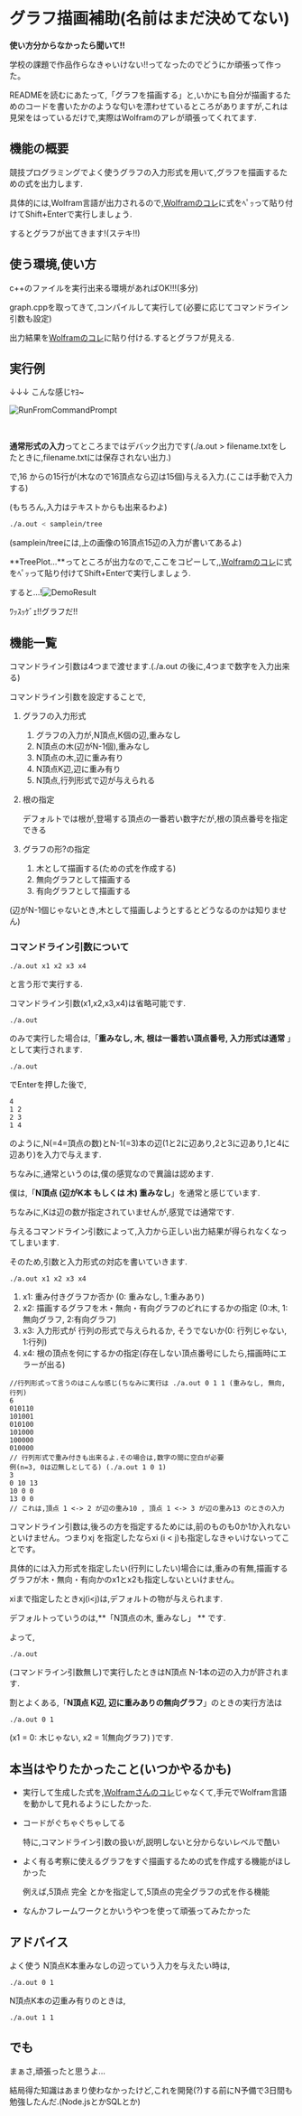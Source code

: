 # グラフ描画補助(名前はまだ決めてない)
**使い方分からなかったら聞いて!!**

学校の課題で作品作らなきゃいけない!!ってなったのでどうにか頑張って作った。

READMEを読むにあたって,「グラフを描画する」と,いかにも自分が描画するためのコードを書いたかのような匂いを漂わせているところがありますが,これは見栄をはっているだけで,実際はWolframのアレが頑張ってくれてます.

## 機能の概要

競技プログラミングでよく使うグラフの入力形式を用いて,グラフを描画するための式を出力します.

具体的には,Wolfram言語が出力されるので,[Wolframのコレ](https://www.open.wolframcloud.com/env/3a423f32-cc40-4996-bd1e-5c83326ca14e)に式をﾍﾟｯって貼り付けてShift+Enterで実行しましょう.

するとグラフが出てきます!(ステキ!!)

## 使う環境,使い方

c++のファイルを実行出来る環境があればOK!!!(多分)

graph.cppを取ってきて,コンパイルして実行して(必要に応じてコマンドライン引数も設定)

出力結果を[Wolframのコレ](https://www.open.wolframcloud.com/env/3a423f32-cc40-4996-bd1e-5c83326ca14e)に貼り付ける.するとグラフが見える.

## 実行例

↓↓↓ こんな感じﾔﾖ~

![RunFromCommandPrompt](./pictures/RunFromCommandPrompt.png)

<br>

**通常形式の入力**ってところまではデバック出力です(./a.out > filename.txtをしたときに,filename.txtには保存されない出力.)

で,16 からの15行が(木なので16頂点なら辺は15個)与える入力.(ここは手動で入力する)

(もちろん,入力はテキストからも出来るわよ)

```commonlisp
./a.out < samplein/tree
```

(samplein/treeには,上の画像の16頂点15辺の入力が書いてあるよ)



**TreePlot...**ってところが出力なので,ここをコピーして,,[Wolframのコレ](https://www.open.wolframcloud.com/env/3a423f32-cc40-4996-bd1e-5c83326ca14e)に式をﾍﾟｯって貼り付けてShift+Enterで実行しましょう.

すると…!![DemoResult](./pictures/DemoResult.png)

ﾜｯｽｯｹﾞｪ!!グラフだ!!<br>

## 機能一覧

コマンドライン引数は4つまで渡せます.(./a.out の後に,4つまで数字を入力出来る)

コマンドライン引数を設定することで,

1. グラフの入力形式

   1. グラフの入力が,N頂点,K個の辺,重みなし
   2. N頂点の木(辺がN-1個),重みなし
   3. N頂点の木,辺に重み有り
   4. N頂点K辺,辺に重み有り
   5. N頂点,行列形式で辺が与えられる

2. 根の指定

   デフォルトでは根が,登場する頂点の一番若い数字だが,根の頂点番号を指定できる

3. グラフの形?の指定

   1. 木として描画する(ための式を作成する)
   2. 無向グラフとして描画する
   3. 有向グラフとして描画する

(辺がN-1個じゃないとき,木として描画しようとするとどうなるのかは知りません)

### コマンドライン引数について

```
./a.out x1 x2 x3 x4
```

 と言う形で実行する.

コマンドライン引数(x1,x2,x3,x4)は省略可能です.

```
./a.out
```

のみで実行した場合は,「**重みなし, 木, 根は一番若い頂点番号, 入力形式は通常** 」として実行されます.

```
./a.out	
```

でEnterを押した後で,

```
4
1 2
2 3
1 4
```

のように,N(=4=頂点の数)とN-1(=3)本の辺(1と2に辺あり,2と3に辺あり,1と4に辺あり)を入力で与えます.

ちなみに,通常というのは,僕の感覚なので異論は認めます.

僕は,「**N頂点 (辺がK本 もしくは 木) 重みなし**」を通常と感じています.<br>

ちなみに,Kは辺の数が指定されていませんが,感覚では通常です.

与えるコマンドライン引数によって,入力から正しい出力結果が得られなくなってしまいます.<br>

そのため,引数と入力形式の対応を書いていきます.

```
./a.out x1 x2 x3 x4
```

1. x1: 重み付きグラフか否か (0: 重みなし, 1:重みあり)
2. x2: 描画するグラフを木・無向・有向グラフのどれにするかの指定 (0:木, 1:無向グラフ, 2:有向グラフ)
3. x3: 入力形式が 行列の形式で与えられるか, そうでないか(0: 行列じゃない, 1:行列)
4. x4: 根の頂点を何にするかの指定(存在しない頂点番号にしたら,描画時にエラーが出る)

```
//行列形式って言うのはこんな感じ(ちなみに実行は ./a.out 0 1 1 (重みなし, 無向, 行列)
6
010110
101001
010100
101000
100000
010000
// 行列形式で重み付きも出来るよ.その場合は,数字の間に空白が必要
例(n=3, 0は辺無しとしてる) (./a.out 1 0 1)
3
0 10 13
10 0 0
13 0 0 
// これは,頂点 1 <-> 2 が辺の重み10 , 頂点 1 <-> 3 が辺の重み13 のときの入力
```

コマンドライン引数は,後ろの方を指定するためには,前のものも0か1か入れないといけません。つまりxj を指定したならxi (i < j)も指定しなきゃいけないってことです。

具体的には入力形式を指定したい(行列にしたい)場合には,重みの有無,描画するグラフが木・無向・有向かのx1とx2も指定しないといけません。

xiまで指定したときxj(i<j)は,デフォルトの物が与えられます.

デフォルトっていうのは,**「N頂点の木, 重みなし」 ** です.

よって,

```./a.out
./a.out
```

(コマンドライン引数無し)で実行したときはN頂点 N-1本の辺の入力が許されます.

割とよくある,「**N頂点 K辺, 辺に重みありの無向グラフ**」のときの実行方法は

```
./a.out 0 1 
```

(x1 = 0: 木じゃない, x2 = 1(無向グラフ) )です.

## 本当はやりたかったこと(いつかやるかも)

- 実行して生成した式を,[Wolframさんのコレ](https://www.open.wolframcloud.com/env/3a423f32-cc40-4996-bd1e-5c83326ca14e)じゃなくて,手元でWolfram言語を動かして見れるようにしたかった.

- コードがぐちゃぐちゃしてる

  特に,コマンドライン引数の扱いが,説明しないと分からないレベルで酷い

- よく有る考察に使えるグラフをすぐ描画するための式を作成する機能がほしかった

  例えば,5頂点 完全 とかを指定して,5頂点の完全グラフの式を作る機能

- なんかフレームワークとかいうやつを使って頑張ってみたかった

## アドバイス

よく使う N頂点K本重みなしの辺っていう入力を与えたい時は,

```
./a.out 0 1
```

N頂点K本の辺重み有りのときは,

```
./a.out 1 1
```



## でも

まぁさ,頑張ったと思うよ…

結局得た知識はあまり使わなかったけど,これを開発(?)する前にN予備で3日間も勉強したんだ.(Node.jsとかSQLとか)

